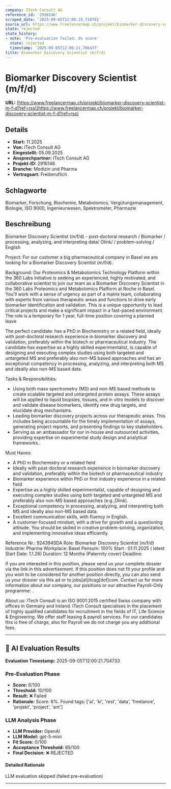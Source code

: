 ```yaml
---
company: ITech Consult AG
reference_id: '2916146'
scraped_date: '2025-09-05T12:00:19.710781'
source_url: https://www.freelancermap.ch/projekt/biomarker-discovery-scientist-m-f-d?ref=rss
state: rejected
state_history:
- note: 'Pre-evaluation failed: 6% score'
  state: rejected
  timestamp: '2025-09-05T12:00:21.706437'
title: Biomarker Discovery Scientist (m/f/d)
---
```



# Biomarker Discovery Scientist (m/f/d)
**URL:** [https://www.freelancermap.ch/projekt/biomarker-discovery-scientist-m-f-d?ref=rss](https://www.freelancermap.ch/projekt/biomarker-discovery-scientist-m-f-d?ref=rss)
## Details
- **Start:** 11.2025
- **Von:** ITech Consult AG
- **Eingestellt:** 05.09.2025
- **Ansprechpartner:** ITech Consult AG
- **Projekt-ID:** 2916146
- **Branche:** Medizin und Pharma
- **Vertragsart:** Freiberuflich

## Schlagworte
Biomarker, Forschung, Biochemie, Metabolomics, Vergütungsmanagement, Biologie, ISO 9000, Ingenieurwesen, Spektrometer, Pharmazie

## Beschreibung
Biomarker Discovery Scientist (m/f/d) - post-doctoral research / Biomarker / processing, analyzing, and interpreting data/ Olink/ / problem-solving / English

Project:
For our customer a big pharmaceutical company in Basel we are looking for a Biomarker Discovery Scientist (m/f/d).

Background:
Our Proteomics & Metabolomics Technology Platform within the 360 Labs Initiative is seeking an experienced, highly motivated, and collaborative scientist to join our team as a Biomarker Discovery Scientist in the 360 Labs Proteomics and Metabolomics Platform at Roche in Basel. You'll work with a sense of urgency as part of a matrix team, collaborating with experts from various therapeutic areas and functions to drive early biomarker identification and validation. This is a unique opportunity to lead critical projects and make a significant impact in a fast-paced environment. The role is a temporary for 1 year, full-time position covering a planned leave

The perfect candidate:
has a PhD in Biochemistry or a related field, ideally with post-doctoral research experience in biomarker discovery and validation, preferably within the biotech or pharmaceutical industry. The candidate has expertise as a highly skilled experimentalist, is capable of designing and executing complex studies using both targeted and untargeted MS and preferably also non-MS based approaches and has an exceptional competency in processing, analyzing, and interpreting both MS and ideally also non-MS based data.

Tasks & Responsibilities:
* Using both mass spectrometry (MS) and non-MS based methods to create scalable targeted and untargeted protein assays. These assays will be applied to liquid biopsies, tissues, and in vitro models to discover and validate disease biomarkers, identify new drug targets, and elucidate drug mechanisms.
* Leading biomarker discovery projects across our therapeutic areas. This includes being accountable for the timely implementation of assays, generating project reports, and presenting findings to key stakeholders.
* Serving as an ambassador for our in-house and outsourced activities, providing expertise on experimental study design and analytical frameworks..

Must Haves:
* A PhD in Biochemistry or a related field
* Ideally with post-doctoral research experience in biomarker discovery and validation, preferably within the biotech or pharmaceutical industry
* Biomarker experience within PhD or first industry experience in a related field
* Expertise as a highly skilled experimentalist, capable of designing and executing complex studies using both targeted and untargeted MS and preferably also non-MS based approaches (e.g.,Olink).
* Exceptional competency in processing, analyzing, and interpreting both MS and ideally also non-MS based data.
* Excellent communication skills, with fluency in English.
* A customer-focused mindset, with a drive for growth and a questioning attitude. You should be skilled in creative problem-solving, organization, and implementing innovative ideas efficiently.

Reference Nr.: 924394SDA
Role: Biomarker Discovery Scientist (m/f/d)
Industrie: Pharma
Workplace: Basel
Pensum: 100%
Start : 01.11.2025 ( latest Start Date: 1.1.26)
Duration: 12 Months (Paternity cover)
Deadline:

If you are interested in this position, please send us your complete dossier via the link in this advertisement. If this position does not fit your profile and you wish to be considered for another position directly, you can also send us your dossier via this ad or to jobs[at]itcag[dot]com.
Contact us for more information about our company, our positions or our attractive Payroll-Only programme: .

About us:
ITech Consult is an ISO 9001:2015 certified Swiss company with offices in Germany and Ireland. ITech Consult specialises in the placement of highly qualified candidates for recruitment in the fields of IT, Life Science & Engineering.
We offer staff leasing & payroll services. For our candidates this is free of charge, also for Payroll we do not charge you any additional fees.

---

## 🤖 AI Evaluation Results

**Evaluation Timestamp:** 2025-09-05T12:00:21.704733

### Pre-Evaluation Phase
- **Score:** 6/100
- **Threshold:** 10/100
- **Result:** ❌ Failed
- **Rationale:** Score: 6%. Found tags: ['ai', 'ki', 'rest', 'data', 'freelance', 'projekt', 'project', 'ant']

### LLM Analysis Phase
- **LLM Provider:** OpenAI
- **LLM Model:** gpt-5-mini
- **Fit Score:** 0/100
- **Acceptance Threshold:** 85/100
- **Final Decision:** ❌ REJECTED

#### Detailed Rationale
LLM evaluation skipped (failed pre-evaluation)

---
